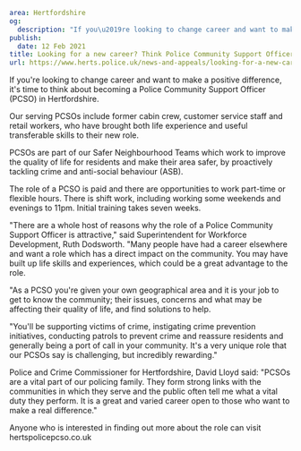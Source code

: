 ```yaml
area: Hertfordshire
og:
  description: "If you\u2019re looking to change career and want to make a positive difference, it\u2019s time to think about becoming a Police Community Support Officer (PCSO) in Hertfordshire."
publish:
  date: 12 Feb 2021
title: Looking for a new career? Think Police Community Support Officer
url: https://www.herts.police.uk/news-and-appeals/looking-for-a-new-career-think-police-community-support-officer-1178all
```

If you're looking to change career and want to make a positive difference, it's time to think about becoming a Police Community Support Officer (PCSO) in Hertfordshire.

Our serving PCSOs include former cabin crew, customer service staff and retail workers, who have brought both life experience and useful transferable skills to their new role.

PCSOs are part of our Safer Neighbourhood Teams which work to improve the quality of life for residents and make their area safer, by proactively tackling crime and anti-social behaviour (ASB).

The role of a PCSO is paid and there are opportunities to work part-time or flexible hours. There is shift work, including working some weekends and evenings to 11pm. Initial training takes seven weeks.

"There are a whole host of reasons why the role of a Police Community Support Officer is attractive," said Superintendent for Workforce Development, Ruth Dodsworth. "Many people have had a career elsewhere and want a role which has a direct impact on the community. You may have built up life skills and experiences, which could be a great advantage to the role.

"As a PCSO you're given your own geographical area and it is your job to get to know the community; their issues, concerns and what may be affecting their quality of life, and find solutions to help.

"You'll be supporting victims of crime, instigating crime prevention initiatives, conducting patrols to prevent crime and reassure residents and generally being a port of call in your community. It's a very unique role that our PCSOs say is challenging, but incredibly rewarding."

Police and Crime Commissioner for Hertfordshire, David Lloyd said: "PCSOs are a vital part of our policing family. They form strong links with the communities in which they serve and the public often tell me what a vital duty they perform. It is a great and varied career open to those who want to make a real difference."

Anyone who is interested in finding out more about the role can visit hertspolicepcso.co.uk
